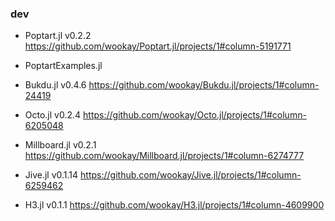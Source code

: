 ### dev

  - Poptart.jl v0.2.2
    https://github.com/wookay/Poptart.jl/projects/1#column-5191771

  - PoptartExamples.jl

  - Bukdu.jl v0.4.6
    https://github.com/wookay/Bukdu.jl/projects/1#column-24419

  - Octo.jl v0.2.4
    https://github.com/wookay/Octo.jl/projects/1#column-6205048

  - Millboard.jl v0.2.1
    https://github.com/wookay/Millboard.jl/projects/1#column-6274777



  - Jive.jl v0.1.14
    https://github.com/wookay/Jive.jl/projects/1#column-6259462

  - H3.jl v0.1.1
    https://github.com/wookay/H3.jl/projects/1#column-4609900
